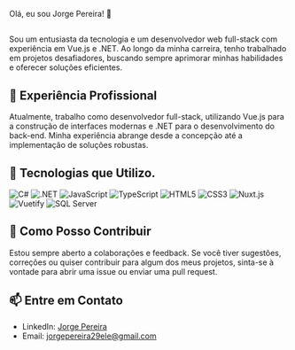 Olá, eu sou Jorge Pereira! 👋
##
Sou um entusiasta da tecnologia e um desenvolvedor web full-stack com experiência em Vue.js e .NET. Ao longo da minha carreira, tenho trabalhado em projetos desafiadores, buscando sempre aprimorar minhas habilidades e oferecer soluções eficientes.

## 💼 Experiência Profissional

Atualmente, trabalho como desenvolvedor full-stack, utilizando Vue.js para a construção de interfaces modernas e .NET para o desenvolvimento do back-end. Minha experiência abrange desde a concepção até a implementação de soluções robustas.

## 🚀 Tecnologias que Utilizo.
![C#](https://img.shields.io/badge/C%23-purple?style=for-the-badge&logo=c-sharp)
![.NET](https://img.shields.io/badge/.NET-blue?style=for-the-badge&logo=dot-net)
![JavaScript](https://img.shields.io/badge/JavaScript-yellow?style=for-the-badge&logo=javascript)
![TypeScript](https://img.shields.io/badge/TypeScript-black?style=for-the-badge&logo=typescript)
![HTML5](https://img.shields.io/badge/HTML5-orange?style=for-the-badge&logo=html5)
![CSS3](https://img.shields.io/badge/CSS3-blue?style=for-the-badge&logo=css3)
![Nuxt.js](https://img.shields.io/badge/Nuxt.js-black?style=for-the-badge&logo=nuxt.js)
![Vuetify](https://img.shields.io/badge/Vuetify-blue?style=for-the-badge&logo=vuetify)
![SQL Server](https://img.shields.io/badge/SQL%20Server-gray?style=for-the-badge&logo=microsoft-sql-server)

## 🤝 Como Posso Contribuir

Estou sempre aberto a colaborações e feedback. Se você tiver sugestões, correções ou quiser contribuir para algum dos meus projetos, sinta-se à vontade para abrir uma issue ou enviar uma pull request.

## 📫 Entre em Contato

- LinkedIn: [Jorge Pereira](https://www.linkedin.com/in/jorgepereira29)
- Email: <a href="https://www.linkedin.com/in/jorge-pereira29/">jorgepereira29ele@gmail.com</a>

